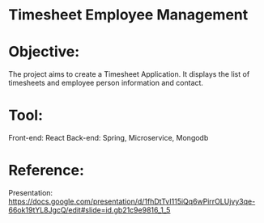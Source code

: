 # Timesheet Employee Management 

# Objective:
The project aims to create a Timesheet Application. It displays the list of timesheets and employee person information and contact. 

# Tool:
Front-end: React
Back-end: Spring, Microservice, Mongodb

# Reference:
Presentation:
https://docs.google.com/presentation/d/1fhDtTvI115iQq6wPirrOLUjvy3qe-66ok19tYL8JgcQ/edit#slide=id.gb21c9e9816_1_5




